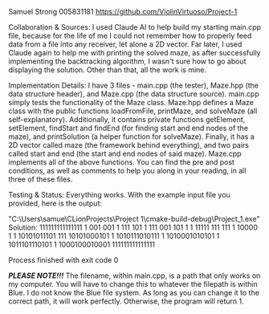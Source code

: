 Samuel Strong
005831181
https://github.com/ViolinVirtuoso/Project-1

Collaboration & Sources:
I used Claude AI to help build my starting main.cpp file, because for the life of me I could not remember how to properly feed data from a file into any receiver, let alone a 2D vector. Far later, I used Claude again to help me with printing the solved maze, as after successfully implementing the backtracking algorithm, I wasn't sure how to go about displaying the solution. Other than that, all the work is mine.

Implementation Details:
I have 3 files - main.cpp (the tester), Maze.hpp (the data structure header), and Maze.cpp (the data structure source).
main.cpp simply tests the functionality of the Maze class.
Maze.hpp defines a Maze class with the public functions loadFromFile, printMaze, and solveMaze (all self-explanatory).
Additionally, it contains private functions getElement, setElement, findStart and findEnd (for finding start and end nodes of the maze), and printSolution (a helper function for solveMaze).
Finally, it has a 2D vector called maze (the framework behind everything), and two pairs called start and end (the start and end nodes of said maze).
Maze.cpp implements all of the above functions.
You can find the pre and post conditions, as well as comments to help you along in your reading, in all three of these files.

Testing & Status:
Everything works. With the example input file you provided, here is the output:

"C:\Users\samue\CLionProjects\Project 1\cmake-build-debug\Project_1.exe"
Solution:
111111111111111
1     001   001
1 111 101 1 111
  001 101 1   1
11111 111 111 1
10000     1   1
10101011101 111
10101000101   1
1010111010111 1
1010001010101 1
1011101110101 1
1000100010001
111111111111111

Process finished with exit code 0

***PLEASE NOTE!!!***
The filename, within main.cpp, is a path that only works on my computer. You will have to change this to whatever the filepath is within Blue. I do not know the Blue file system. As long as you can change it to the correct path, it will work perfectly. Otherwise, the program will return 1.